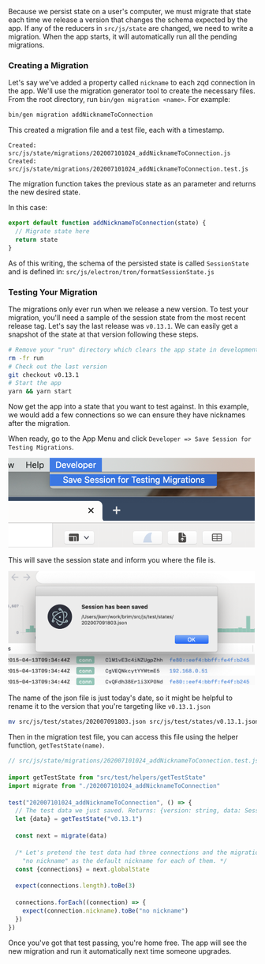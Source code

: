 Because we persist state on a user's computer, we must migrate that state each time we release a version that changes the schema expected by the app. If any of the reducers in `src/js/state` are changed, we need to write a migration. When the app starts, it will automatically run all the pending migrations.

### Creating a Migration

Let's say we've added a property called `nickname` to each zqd connection in the app. We'll use the migration generator tool to create the necessary files. From the root directory, run `bin/gen migration <name>`. For example:

```bash
bin/gen migration addNicknameToConnection
```

This created a migration file and a test file, each with a timestamp.

```
Created: src/js/state/migrations/202007101024_addNicknameToConnection.js
Created: src/js/state/migrations/202007101024_addNicknameToConnection.test.js
```

The migration function takes the previous state as an parameter and returns the new desired state.

In this case:

```js
export default function addNicknameToConnection(state) {
  // Migrate state here
  return state
}
```

As of this writing, the schema of the persisted state is called `SessionState` and is defined in: `src/js/electron/tron/formatSessionState.js`

### Testing Your Migration

The migrations only ever run when we release a new version. To test your migration, you'll need a sample of the session state from the most recent release tag. Let's say the last release was `v0.13.1`. We can easily get a snapshot of the state at that version following these steps.

```bash
# Remove your "run" directory which clears the app state in development
rm -fr run
# Check out the last version
git checkout v0.13.1
# Start the app
yarn && yarn start
```

Now get the app into a state that you want to test against. In this example, we would add a few connections so we can ensure they have nicknames after the migration.

When ready, go to the App Menu and click `Developer => Save Session for Testing Migrations`.

<img src="media/save-session-menu-item.png" alt="Save Session Menu Item" width="500" />

This will save the session state and inform you where the file is.

<img src="media/session-saved-popup.png" alt="Session Saved Popup" width="500" />

The name of the json file is just today's date, so it might be helpful to rename it to the version that you're targeting like `v0.13.1.json`

```bash
mv src/js/test/states/202007091803.json src/js/test/states/v0.13.1.json
```

Then in the migration test file, you can access this file using the helper function, `getTestState(name)`.

```js
// src/js/state/migrations/202007101024_addNicknameToConnection.test.js

import getTestState from "src/test/helpers/getTestState"
import migrate from "./202007101024_addNicknameToConnection"

test("202007101024_addNicknameToConnection", () => {
  // The test data we just saved. Returns: {version: string, data: SessionState}
  let {data} = getTestState("v0.13.1")

  const next = migrate(data)

  /* Let's pretend the test data had three connections and the migration added
    "no nickname" as the default nickname for each of them. */
  const {connections} = next.globalState

  expect(connections.length).toBe(3)

  connections.forEach((connection) => {
    expect(connection.nickname).toBe("no nickname")
  })
})
```

Once you've got that test passing, you're home free. The app will see the new migration and run it automatically next time someone upgrades.
